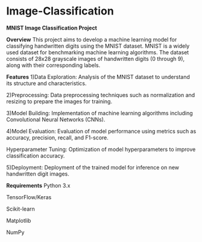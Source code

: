 # Image-Classification
**MNIST Image Classification Project**

**Overview**
This project aims to develop a machine learning model for classifying handwritten digits using the MNIST dataset. MNIST is a widely used dataset for benchmarking machine learning algorithms. The dataset consists of 28x28 grayscale images of handwritten digits (0 through 9), along with their corresponding labels.

**Features**
1)Data Exploration: Analysis of the MNIST dataset to understand its structure and characteristics.

2)Preprocessing: Data preprocessing techniques such as normalization and resizing to prepare the images for training.

3)Model Building: Implementation of  machine learning algorithms including Convolutional Neural Networks (CNNs).

4)Model Evaluation: Evaluation of model performance using metrics such as accuracy, precision, recall, and F1-score.

Hyperparameter Tuning: Optimization of model hyperparameters to improve classification accuracy.

5)Deployment: Deployment of the trained model for inference on new handwritten digit images.

**Requirements**
Python 3.x

TensorFlow/Keras

Scikit-learn

Matplotlib

NumPy
